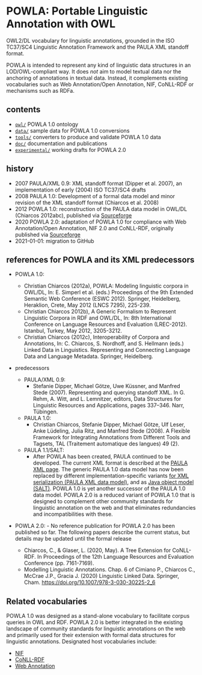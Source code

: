 # POWLA: Portable Linguistic Annotation with OWL

OWL2/DL vocabulary for linguistic annotations, grounded in the ISO TC37/SC4 Linguistic Annotation Framework and the PAULA XML standoff format.

POWLA is intended to represent any kind of linguistic data structures in an LOD/OWL-compliant way. It does *not* aim to model textual data nor the anchoring of annotations in textual data. Instead, it complements existing vocabularies such as Web Annotation/Open Annotation, NIF, CoNLL-RDF or mechanisms such as RDFa.

## contents

- [`owl/`](owl) POWLA 1.0 ontology
- [`data/`](data) sample data for POWLA 1.0 conversions
- [`tools/`](tools) converters to produce and validate POWLA 1.0 data
- [`doc/`](doc) documentation and publications
- [`experimental/`](experimental) working drafts for POWLA 2.0
	
## history

* 2007 PAULA/XML 0.9: XML standoff format (Dipper et al. 2007), an implementation of early (2004) ISO TC37/SC4 drafts
* 2008 PAULA 1.0: Development of a formal data model and minor revision of the XML standoff format (Chiarcos et al. 2008)
* 2012 POWLA 1.0: reconstruction of the PAULA data model in OWL/DL (Chiarcos 2012abc), published via [Sourceforge](https://sourceforge.net/projects/powla/)
* 2020 POWLA 2.0: adaptation of POWLA 1.0 for compliance with Web Annotation/Open Annotation, NIF 2.0 and CoNLL-RDF, originally published via [Sourceforge](https://sourceforge.net/projects/powla/)
* 2021-01-01: migration to GitHub

## references for POWLA and its XML predecessors

* POWLA 1.0:
	- Christian Chiarcos (2012a), POWLA: Modeling linguistic corpora in OWL/DL, In: E. Simperl et al. (eds.) Proceedings of the 9th Extended Semantic Web Conference (ESWC 2012). Springer, Heidelberg, Heraklion, Crete, May 2012 (LNCS 7295), 225-239. 
	- Christian Chiarcos 2012b), A Generic Formalism to Represent Linguistic Corpora in RDF and OWL/DL, In: 8th International Conference on Language Resources and Evaluation (LREC-2012). Istanbul, Turkey, May 2012, 3205-3212.
	- Christian Chiarcos (2012c), Interoperability of Corpora and Annotations, In: C. Chiarcos, S. Nordhoff, and S. Hellmann (eds.) Linked Data in Linguistics. Representing and Connecting Language Data and Language Metadata. Springer, Heidelberg.

* predecessors
	* PAULA/XML 0.9:
		- Stefanie Dipper, Michael Götze, Uwe Küssner, and Manfred Stede (2007). Representing and querying standoff XML. In G. Rehm, A. Witt, and L. Lemnitzer, editors, Data Structures for Linguistic Resources and Applications, pages 337–346. Narr, Tübingen.
	* PAULA 1.0:
		- Christian Chiarcos, Stefanie Dipper, Michael Götze, Ulf Leser, Anke Lüdeling, Julia Ritz, and Manfred Stede (2008). A Flexible Framework for Integrating Annotations from Different Tools and Tagsets, TAL (Traitement automatique des langues) 49 (2).
	* PAULA 1.1/SALT:
		- After POWLA has been created, PAULA continued to be developed. The current XML format is described at the [PAULA XML page](https://github.com/korpling/paula-xml). The generic PAULA 1.0 data model has now been replaced by different implementation-specific variants [for XML serialization (PAULA XML data model)](https://github.com/korpling/paula-xml), and as [Java object model (SALT)](https://github.com/korpling/salt). POWLA 1.0 is yet another successor of the PAULA 1.0 data model. POWLA 2.0 is a reduced variant of POWLA 1.0 that is designed to complement other community standards for linguistic annotation on the web and that eliminates redundancies and incompatibilities with these.

* POWLA 2.0:
        - No reference publication for POWLA 2.0 has been published so far. The following papers describe the current status, but details may be updated until the formal release
	- Chiarcos, C., & Glaser, L. (2020, May). A Tree Extension for CoNLL-RDF. In Proceedings of the 12th Language Resources and Evaluation Conference (pp. 7161-7169).
	- Modelling Linguistic Annotations. Chap. 6 of Cimiano P., Chiarcos C., McCrae J.P., Gracia J. (2020) Linguistic Linked Data. Springer, Cham. https://doi.org/10.1007/978-3-030-30225-2_6

## Related vocabularies

POWLA 1.0 was designed as a stand-alone vocabulary to facilitate corpus queries in OWL and RDF. POWLA 2.0 is better integrated in the existing landscape of community standards for linguistic annotations on the web and primarily used for their extension with formal data structures for linguistic annotations. Designated host vocabularies include:

- [NIF](http://persistence.uni-leipzig.org/nlp2rdf/ontologies/nif-core/nif-core.html)
- [CoNLL-RDF](https://github.com/acoli-repo/conll-rdf)
- [Web Annotation](https://www.w3.org/TR/annotation-model/)
